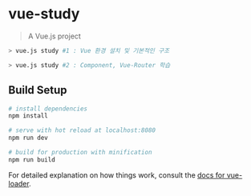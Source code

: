 # vue-study

> A Vue.js project

```bash
> vue.js study #1 : Vue 환경 설치 및 기본적인 구조

> vue.js study #2 : Component, Vue-Router 학습
```

## Build Setup

```bash
# install dependencies
npm install

# serve with hot reload at localhost:8080
npm run dev

# build for production with minification
npm run build
```

For detailed explanation on how things work, consult the [docs for vue-loader](http://vuejs.github.io/vue-loader).
